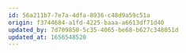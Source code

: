 ```yaml
---
id: 56a211b7-7e7a-4dfa-8936-c48d9a59c51a
origin: f3744684-a1fd-4225-baaa-a6613df71d40
updated_by: 7d709850-5c35-4065-be68-b627c348051d
updated_at: 1656548520
---
```

